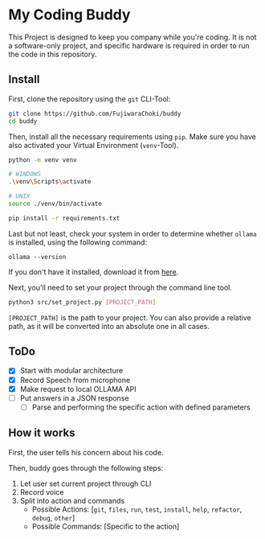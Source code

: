 # My Coding Buddy

This Project is designed to keep you company while you're coding. It is not a software-only project, and specific hardware is required in order to run the code in this repository.

## Install

First, clone the repository using the `git` CLI-Tool:

```bash
git clone https://github.com/FujiwaraChoki/buddy
cd buddy
```

Then, install all the necessary requirements using `pip`. Make sure you have also activated your Virtual Environment (`venv`-Tool).

```bash
python -m venv venv

# WINDOWS
.\venv\Scripts\activate

# UNIX
source ./venv/bin/activate

pip install -r requirements.txt
```

Last but not least, check your system in order to determine whether `ollama` is installed, using the following command:

```
ollama --version
```

If you don't have it installed, download it from [here](https://ollama.com/).

Next, you'll need to set your project through the command line tool.

```bash
python3 src/set_project.py [PROJECT_PATH]
```

`[PROJECT_PATH]` is the path to your project. You can also provide a relative path, as it will be converted into an absolute one in all cases.

## ToDo

- [x] Start with modular architecture
- [x] Record Speech from microphone
- [x] Make request to local OLLAMA API
- [ ] Put answers in a JSON response
  - [ ] Parse and performing the specific action with defined parameters

## How it works

First, the user tells his concern about his code.

Then, buddy goes through the following steps:

1. Let user set current project through CLI
2. Record voice
3. Split into action and commands
    - Possible Actions: [`git`, `files`, `run`, `test`, `install`, `help`, `refactor`, `debug`, `other`]
    - Possible Commands: [Specific to the action]
